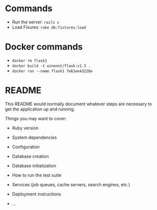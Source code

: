 # Commands

* Run the server: `rails s`
* Load Fixures: `rake db:fixtures:load`

# Docker commands

* `docker rm flask1`
* `docker build -t winenot/flask:v1.3 .`
* `docker run --name flask1 7e61ee43228e`

# README

This README would normally document whatever steps are necessary to get the
application up and running.

Things you may want to cover:

* Ruby version

* System dependencies

* Configuration

* Database creation

* Database initialization

* How to run the test suite

* Services (job queues, cache servers, search engines, etc.)

* Deployment instructions

* ...
